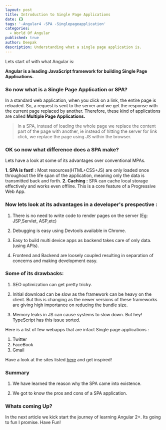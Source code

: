 ```yaml
---
layout: post
title: Introduction to Single Page Applications
date: {}
tags: '-Angular4 -SPA -Singlepageapplication'
categories:
  - World Of Angular
published: true
author: Deepak
description: Understanding what a single page application is.
---
```



Lets start of with what Angular is: 

**Angular is a leading JavaScript framework for building Single Page Applications.** 

### So now what is a Single Page Application or SPA?

In a standard web application, when you click on a link, the entire page is reloaded. So, a request is sent to the server and we get the response with the current page replaced by another. Therefore, these kind of applications are called **Multiple Page Applications.**

> In a SPA, instead of loading the whole page we replace the content part of the page with another, ie instead of hitting the server for link click, we replace the page using JS within the browser.


### OK so now what difference does a SPA make?

Lets have a look at some of its advantages over conventional MPAs.

**1. SPA is fast! :** Most resources(HTML+CSS+JS) are only loaded once throughout the life span of the application, meaning only the data is transmitted back and forth.
**2. Caching :** SPA can cache local storage effectively and works even offline. This is a core feature of a Progressive Web App.

### Now lets look at its advantages in a developer's prespective :

1. There is no need to write code to render pages on the server (Eg: JSP,Servlet, ASP,etc)

2. Debugging is easy using Devtools available in Chrome.

3. Easy to build multi device apps as backend takes care of only data.(using APIs).

4. Frontend and Backend are loosely coupled resulting in separation of concerns and making development easy.

### Some of its drawbacks:

1. SEO optimization can get pretty tricky.

2. Initial download can be slow as the framework can be heavy on the client. But this is changing as the newer 
versions of these frameworks are giving high importance on reducing the bundle size.

3. Memory leaks in JS can cause systems to slow down. But hey! TypeScript has this issue sorted.

Here is a list of few webapps that are infact Single page applications :

1. Twitter
2. FaceBook
3. Gmail

Have a look at the sites listed [here](https://www.awwwards.com/websites/single-page/) and get inspired!


       

### Summary

1. We have learned the reason why the SPA came into existence.

2. We got to know the pros and cons of a SPA application.

### Whats coming Up?

In the next article we kick start the journey of learning Angular 2+. Its going to fun I promise.
Have Fun!
